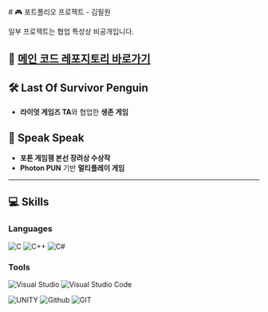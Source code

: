 <div align="left">
# 🎮 포트폴리오 프로젝트 - 김필원  

  일부 프로젝트는 협업 특성상 비공개입니다.  

🔗 [**메인 코드 레포지토리 바로가기**](https://github.com/Develowonn/Portfolio_Codes)
---

## 🛠 Last Of Survivor Penguin

- **라이엇 게임즈 TA**와 협업한 **생존 게임**

## 🎤 Speak Speak

- **포톤 게임잼 본선 장려상 수상작**  
- **Photon PUN** 기반 **멀티플레이 게임**
---

## 💻 Skills

### Languages
<div align="bottom">
  
![C](https://img.shields.io/badge/C-00599C?style=for-the-badge&logo=c&logoColor=white)
![C++](https://img.shields.io/badge/C%2B%2B-00599C?style=for-the-badge&logo=c%2B%2B&logoColor=white)
![C#](https://img.shields.io/badge/C%23-239120?style=for-the-badge&logo=c-sharp&logoColor=white)
<!--![Java](https://img.shields.io/badge/Java-ED8B00?style=for-the-badge&logo=openjdk&logoColor=white)-->
  
### Tools
<div align="bottom">

![Visual Studio](https://img.shields.io/badge/Visual_Studio-5C2D91?style=for-the-badge&logo=visual%20studio&logoColor=white)
![Visual Studio Code](https://img.shields.io/badge/Visual_Studio_Code-0078D4?style=for-the-badge&logo=visual%20studio%20code&logoColor=white)
<!--![IntelliJ_IDEA](https://img.shields.io/badge/IntelliJ_IDEA-000000.svg?style=for-the-badge&logo=intellij-idea&logoColor=white) </br>-->
![UNITY](https://img.shields.io/badge/Unity-100000?style=for-the-badge&logo=unity&logoColor=white)
![Github](https://img.shields.io/badge/GitHub-100000?style=for-the-badge&logo=github&logoColor=whit)
![GIT](https://img.shields.io/badge/GIT-E44C30?style=for-the-badge&logo=git&logoColor=white)








